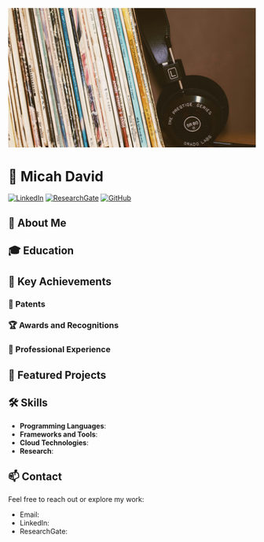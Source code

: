 <picture>
  <img alt="Shows an illustrated sun in light mode and a moon with stars in dark mode." src="headsets.jpg">
</picture>


# 🎱 Micah David
 
[![LinkedIn]()]()
[![ResearchGate]()]()
[![GitHub]()]()
 
## 🚀 About Me
 

 
## 🎓 Education


 
## 🌟 Key Achievements
 
### 📜 Patents
 
### 🏆 Awards and Recognitions

 
### 💼 Professional Experience

 
## 📂 Featured Projects

 
## 🛠️ Skills
- **Programming Languages**:
- **Frameworks and Tools**: 
- **Cloud Technologies**:
- **Research**:
## 📫 Contact
Feel free to reach out or explore my work:
- Email: []()
- LinkedIn: []()
- ResearchGate: []()
